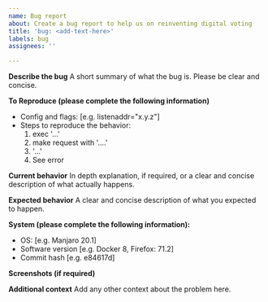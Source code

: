 ```yaml
---
name: Bug report
about: Create a bug report to help us on reinventing digital voting
title: 'bug: <add-text-here>'
labels: bug
assignees: ''

---
```


**Describe the bug**
A short summary of what the bug is. Please be clear and concise.

**To Reproduce (please complete the following information)**
- Config and flags: [e.g. listenaddr="x.y.z"]
- Steps to reproduce the behavior:
    1. exec '...'
    2. make request with '....'
    3. '...'
    4. See error 

**Current behavior**
In depth explanation, if required, or a clear and concise description of what actually happens.

**Expected behavior**
A clear and concise description of what you expected to happen.

**System (please complete the following information):**
 - OS: [e.g. Manjaro 20.1]
 - Software version [e.g. Docker 8, Firefox: 71.2]
 - Commit hash [e.g. e84617d]

**Screenshots (if required)** 

**Additional context**
Add any other context about the problem here.
